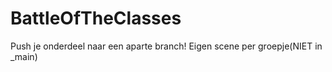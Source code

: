 # BattleOfTheClasses

Push je onderdeel naar een aparte branch!
Eigen scene per groepje(NIET in _main)
